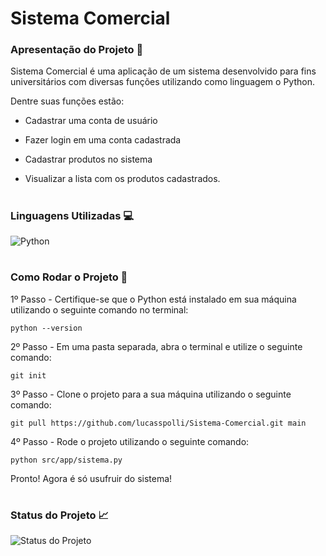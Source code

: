 # Sistema Comercial
### Apresentação do Projeto 📄
Sistema Comercial é uma aplicação de um sistema desenvolvido para fins universitários com diversas funções utilizando como linguagem o Python.

Dentre suas funções estão:
- Cadastrar uma conta de usuário

- Fazer login em uma conta cadastrada

- Cadastrar produtos no sistema

- Visualizar a lista com os produtos cadastrados.
#
### Linguagens Utilizadas 💻
![Python](http://ForTheBadge.com/images/badges/made-with-python.svg)
#
### Como Rodar o Projeto 💽
1º Passo - Certifique-se que o Python está instalado em sua máquina utilizando o seguinte comando no terminal:

```
python --version
```

2º Passo - Em uma pasta separada, abra o terminal e utilize o seguinte comando:

```
git init
```

3º Passo - Clone o projeto para a sua máquina utilizando o seguinte comando:

```
git pull https://github.com/lucasspolli/Sistema-Comercial.git main
```

4º Passo - Rode o projeto utilizando o seguinte comando:

```
python src/app/sistema.py
```
Pronto! Agora é só usufruir do sistema!
#
### Status do Projeto 📈
![Status do Projeto](https://camo.githubusercontent.com/b5a5286a1307e2060dff73e5d146b4dcdc6e705f5256a860eb809bb6e904af23/687474703a2f2f696d672e736869656c64732e696f2f7374617469632f76313f6c6162656c3d537461747573266d6573736167653d46696e697368656426636f6c6f723d677265656e267374796c653d666c6174)
